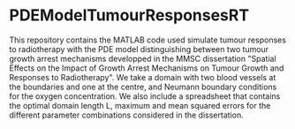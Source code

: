 # PDEModelTumourResponsesRT
This repository contains the MATLAB code used simulate tumour responses to radiotherapy with the PDE model distinguishing between two tumour growth arrest mechanisms developped in the MMSC dissertation "Spatial Effects on the Impact of Growth Arrest Mechanisms on Tumour Growth and Responses to Radiotherapy". We take a domain with two blood vessels at the boundaries and one at the centre, and Neumann boundary conditions for the oxygen concentration. We also include a spreadsheet that contains the optimal domain length L, maximum and mean squared errors for the different parameter combinations considered in the dissertation.
